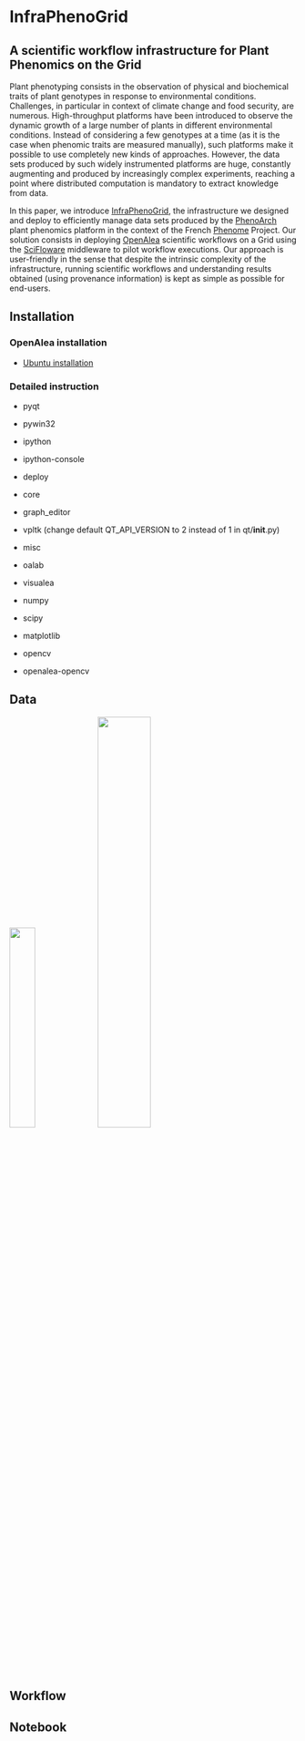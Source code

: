 # InfraPhenoGrid

## A scientific workflow infrastructure for Plant Phenomics on the Grid

Plant phenotyping consists in the observation of physical and biochemical traits of plant genotypes in response to environmental conditions.
Challenges, in particular in context of climate change and food security, are numerous. High-throughput platforms have been introduced
to observe the  dynamic growth of a large number of plants in different environmental
conditions. Instead of considering a few genotypes at a time (as it is the case when phenomic traits are measured manually), such platforms make it possible to use completely new kinds of approaches.
However, the data sets produced by such widely instrumented platforms are huge, constantly augmenting and produced by increasingly complex experiments, reaching a point where distributed computation is mandatory to extract knowledge from data.

In this paper, we introduce [InfraPhenoGrid], the infrastructure we designed and deploy to efficiently manage data sets produced by the
[PhenoArch] plant phenomics platform in the context of the French [Phenome] Project. Our solution consists in deploying [OpenAlea] scientific workflows on a Grid using the [SciFloware] middleware to pilot workflow executions. Our approach is user-friendly
in the sense that despite the intrinsic complexity of the infrastructure,
running scientific workflows and understanding results obtained (using provenance information) is kept as simple as possible for end-users.

[InfraPhenoGrid]: https://github.com/openalea/InfraPhenoGrid
[PhenoArch]: https://www6.montpellier.inra.fr/lepse_eng/M3P/PHENOARCH-platform
[Phenome]: https://www.phenome-fppn.fr/phenome_eng/
[SciFloware]: http://www-sop.inria.fr/members/Didier.Parigot/pmwiki/Scifloware/
[OpenAlea]: http://openalea.gforge.inria.fr

## Installation

### OpenAlea installation
- [Ubuntu installation](http://openalea.gforge.inria.fr/dokuwiki/doku.php?id=download:linux)

### Detailed instruction
- pyqt
- pywin32
- ipython
- ipython-console

- deploy
- core
- graph_editor
- vpltk (change default QT_API_VERSION to 2 instead of 1 in qt/__init__.py)
- misc
- oalab
- visualea

- numpy
- scipy
- matplotlib
- opencv

- openalea-opencv

## Data

<img src="./src/openalea/infraphenogrid/share/data/images/side_blob_test_1.png" width="30%"/>
<img src="./src/openalea/infraphenogrid/share/data/images/top_blob_test.png" width="43%"/>

## Workflow

## Notebook

